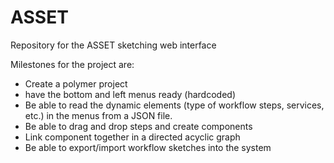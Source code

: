 # ASSET
Repository for the ASSET sketching web interface

Milestones for the project are:

* Create a polymer project
* have the bottom and left menus ready (hardcoded)
* Be able to read the dynamic elements (type of workflow steps, services, etc.) in the menus from a JSON file.
* Be able to drag and drop steps and create components
* Link component together in a directed acyclic graph
* Be able to export/import workflow sketches into the system
